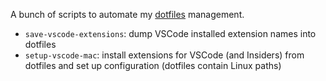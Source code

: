 A bunch of scripts to automate my [dotfiles][1] management.

* `save-vscode-extensions`: dump VSCode installed extension names into dotfiles
* `setup-vscode-mac`: install extensions for VSCode (and Insiders) from dotfiles and set up configuration (dotfiles contain Linux paths)

[1]: https://github.com/dtgoitia/dotfiles "dtgoitia's dotfiles (GitHub)"
